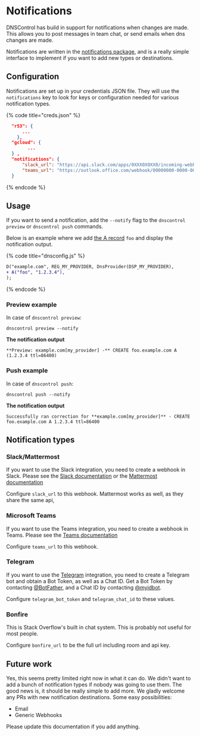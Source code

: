 # Notifications

DNSControl has build in support for notifications when changes are made. This allows you to post messages in team chat, or send emails when dns changes are made.

Notifications are written in the [notifications package](https://github.com/StackExchange/dnscontrol/tree/main/pkg/notifications), and is a really simple interface to implement if you want to add
new types or destinations.

## Configuration

Notifications are set up in your credentials JSON file. They will use the `notifications` key to look for keys or configuration needed for various notification types.

{% code title="creds.json" %}
```json
  "r53": {
      ...
    },
  "gcloud": {
        ...
  } ,
  "notifications": {
      "slack_url": "https://api.slack.com/apps/0XXX0X0XX0/incoming-webhooks",
      "teams_url": "https://outlook.office.com/webhook/00000000-0000-0000-0000-000000000000@00000000-0000-0000-0000-000000000000/IncomingWebhook/00000000000000000000000000000000/00000000-0000-0000-0000-000000000000"
  }
```
{% endcode %}

## Usage

If you want to send a notification, add the `--notify` flag to the `dnscontrol preview` or `dnscontrol push` commands.

Below is an example where we add [the A record](language-reference/domain/A.md) `foo` and display the notification output.

{% code title="dnsconfig.js" %}
```diff
D("example.com", REG_MY_PROVIDER, DnsProvider(DSP_MY_PROVIDER),
+ A("foo", "1.2.3.4"),
);
```
{% endcode %}

### Preview example

In case of `dnscontrol preview`:

```shell
dnscontrol preview --notify
```

**The notification output**

```shell
**Preview: example.com[my_provider] -** CREATE foo.example.com A (1.2.3.4 ttl=86400)
```

### Push example

In case of `dnscontrol push`:

```shell
dnscontrol push --notify
```

**The notification output**

```shell
Successfully ran correction for **example.com[my_provider]** - CREATE foo.example.com A 1.2.3.4 ttl=86400
```

## Notification types

### Slack/Mattermost

If you want to use the Slack integration, you need to create a webhook in Slack.
Please see the [Slack documentation](https://api.slack.com/messaging/webhooks) or the [Mattermost documentation](https://docs.mattermost.com/developer/webhooks-incoming.html)

Configure `slack_url` to this webhook. Mattermost works as well, as they share the same api,

### Microsoft Teams

If you want to use the Teams integration, you need to create a webhook in Teams.
Please see the [Teams documentation](https://docs.microsoft.com/en-us/microsoftteams/platform/webhooks-and-connectors/how-to/add-incoming-webhook#add-an-incoming-webhook-to-a-teams-channel)

Configure `teams_url` to this webhook.

### Telegram

If you want to use the [Telegram](https://telegram.org/) integration, you need to create a Telegram bot and obtain a Bot Token, as well as a Chat ID. Get a Bot Token by contacting [@BotFather](https://telegram.me/botfather), and a Chat ID by contacting [@myidbot](https://telegram.me/myidbot).

Configure `telegram_bot_token` and `telegram_chat_id` to these values.

### Bonfire

This is Stack Overflow's built in chat system. This is probably not useful for most people.

Configure `bonfire_url` to be the full url including room and api key.

## Future work

Yes, this seems pretty limited right now in what it can do. We didn't want to add a bunch of notification types if nobody was going to use them. The good news is, it should
be really simple to add more. We gladly welcome any PRs with new notification destinations. Some easy possibilities:

- Email
- Generic Webhooks

Please update this documentation if you add anything.
